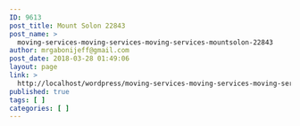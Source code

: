 ```yaml
---
ID: 9613
post_title: Mount Solon 22843
post_name: >
  moving-services-moving-services-moving-services-mountsolon-22843
author: mrgabonijeff@gmail.com
post_date: 2018-03-28 01:49:06
layout: page
link: >
  http://localhost/wordpress/moving-services-moving-services-moving-services-mountsolon-22843/
published: true
tags: [ ]
categories: [ ]
---
```


